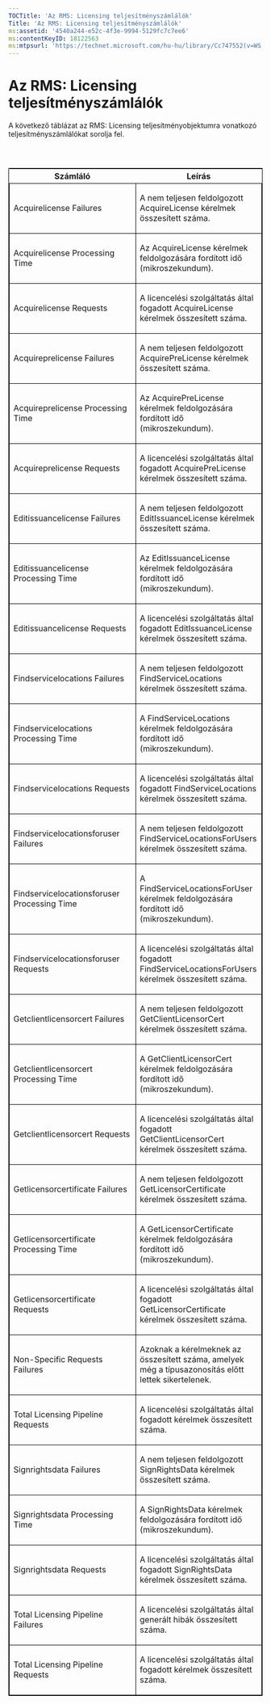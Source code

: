 ```yaml
---
TOCTitle: 'Az RMS: Licensing teljesítményszámlálók'
Title: 'Az RMS: Licensing teljesítményszámlálók'
ms:assetid: '4540a244-e52c-4f3e-9994-5129fc7c7ee6'
ms:contentKeyID: 18122563
ms:mtpsurl: 'https://technet.microsoft.com/hu-hu/library/Cc747552(v=WS.10)'
---
```


Az RMS: Licensing teljesítményszámlálók
=======================================

A következő táblázat az RMS: Licensing teljesítményobjektumra vonatkozó teljesítményszámlálókat sorolja fel.

###  

<p> </p>
<table style="border:1px solid black;">
<colgroup>
<col width="50%" />
<col width="50%" />
</colgroup>
<thead>
<tr class="header">
<th>Számláló</th>
<th>Leírás</th>
</tr>
</thead>
<tbody>
<tr class="odd">
<td style="border:1px solid black;"><p>Acquirelicense Failures</p></td>
<td style="border:1px solid black;"><p>A nem teljesen feldolgozott AcquireLicense kérelmek összesített száma.</p></td>
</tr>  
<tr class="even">
<td style="border:1px solid black;"><p>Acquirelicense Processing Time</p></td>
<td style="border:1px solid black;"><p>Az AcquireLicense kérelmek feldolgozására fordított idő (mikroszekundum).</p></td>
</tr>  
<tr class="odd">
<td style="border:1px solid black;"><p>Acquirelicense Requests</p></td>
<td style="border:1px solid black;"><p>A licencelési szolgáltatás által fogadott AcquireLicense kérelmek összesített száma.</p></td>
</tr>  
<tr class="even">
<td style="border:1px solid black;"><p>Acquireprelicense Failures</p></td>
<td style="border:1px solid black;"><p>A nem teljesen feldolgozott AcquirePreLicense kérelmek összesített száma.</p></td>
</tr>  
<tr class="odd">
<td style="border:1px solid black;"><p>Acquireprelicense Processing Time</p></td>
<td style="border:1px solid black;"><p>Az AcquirePreLicense kérelmek feldolgozására fordított idő (mikroszekundum).</p></td>
</tr>  
<tr class="even">
<td style="border:1px solid black;"><p>Acquireprelicense Requests</p></td>
<td style="border:1px solid black;"><p>A licencelési szolgáltatás által fogadott AcquirePreLicense kérelmek összesített száma.</p></td>
</tr>  
<tr class="odd">
<td style="border:1px solid black;"><p>Editissuancelicense Failures</p></td>
<td style="border:1px solid black;"><p>A nem teljesen feldolgozott EditIssuanceLicense kérelmek összesített száma.</p></td>
</tr>  
<tr class="even">
<td style="border:1px solid black;"><p>Editissuancelicense Processing Time</p></td>
<td style="border:1px solid black;"><p>Az EditIssuanceLicense kérelmek feldolgozására fordított idő (mikroszekundum).</p></td>
</tr>  
<tr class="odd">
<td style="border:1px solid black;"><p>Editissuancelicense Requests</p></td>
<td style="border:1px solid black;"><p>A licencelési szolgáltatás által fogadott EditIssuanceLicense kérelmek összesített száma.</p></td>
</tr>  
<tr class="even">
<td style="border:1px solid black;"><p>Findservicelocations Failures</p></td>
<td style="border:1px solid black;"><p>A nem teljesen feldolgozott FindServiceLocations kérelmek összesített száma.</p></td>
</tr>  
<tr class="odd">
<td style="border:1px solid black;"><p>Findservicelocations Processing Time</p></td>
<td style="border:1px solid black;"><p>A FindServiceLocations kérelmek feldolgozására fordított idő (mikroszekundum).</p></td>
</tr>  
<tr class="even">
<td style="border:1px solid black;"><p>Findservicelocations Requests</p></td>
<td style="border:1px solid black;"><p>A licencelési szolgáltatás által fogadott FindServiceLocations kérelmek összesített száma.</p></td>
</tr>  
<tr class="odd">
<td style="border:1px solid black;"><p>Findservicelocationsforuser Failures</p></td>
<td style="border:1px solid black;"><p>A nem teljesen feldolgozott FindServiceLocationsForUsers kérelmek összesített száma.</p></td>
</tr>  
<tr class="even">
<td style="border:1px solid black;"><p>Findservicelocationsforuser Processing Time</p></td>
<td style="border:1px solid black;"><p>A FindServiceLocationsForUser kérelmek feldolgozására fordított idő (mikroszekundum).</p></td>
</tr>  
<tr class="odd">
<td style="border:1px solid black;"><p>Findservicelocationsforuser Requests</p></td>
<td style="border:1px solid black;"><p>A licencelési szolgáltatás által fogadott FindServiceLocationsForUsers kérelmek összesített száma.</p></td>
</tr>  
<tr class="even">
<td style="border:1px solid black;"><p>Getclientlicensorcert Failures</p></td>
<td style="border:1px solid black;"><p>A nem teljesen feldolgozott GetClientLicensorCert kérelmek összesített száma.</p></td>
</tr>  
<tr class="odd">
<td style="border:1px solid black;"><p>Getclientlicensorcert Processing Time</p></td>
<td style="border:1px solid black;"><p>A GetClientLicensorCert kérelmek feldolgozására fordított idő (mikroszekundum).</p></td>
</tr>  
<tr class="even">
<td style="border:1px solid black;"><p>Getclientlicensorcert Requests</p></td>
<td style="border:1px solid black;"><p>A licencelési szolgáltatás által fogadott GetClientLicensorCert kérelmek összesített száma.</p></td>
</tr>  
<tr class="odd">
<td style="border:1px solid black;"><p>Getlicensorcertificate Failures</p></td>
<td style="border:1px solid black;"><p>A nem teljesen feldolgozott GetLicensorCertificate kérelmek összesített száma.</p></td>
</tr>  
<tr class="even">
<td style="border:1px solid black;"><p>Getlicensorcertificate Processing Time</p></td>
<td style="border:1px solid black;"><p>A GetLicensorCertificate kérelmek feldolgozására fordított idő (mikroszekundum).</p></td>
</tr>  
<tr class="odd">
<td style="border:1px solid black;"><p>Getlicensorcertificate Requests</p></td>
<td style="border:1px solid black;"><p>A licencelési szolgáltatás által fogadott GetLicensorCertificate kérelmek összesített száma.</p></td>
</tr>  
<tr class="even">
<td style="border:1px solid black;"><p>Non-Specific Requests Failures</p></td>
<td style="border:1px solid black;"><p>Azoknak a kérelmeknek az összesített száma, amelyek még a típusazonosítás előtt lettek sikertelenek.</p></td>
</tr>  
<tr class="odd">
<td style="border:1px solid black;"><p>Total Licensing Pipeline Requests</p></td>
<td style="border:1px solid black;"><p>A licencelési szolgáltatás által fogadott kérelmek összesített száma.</p></td>
</tr>  
<tr class="even">
<td style="border:1px solid black;"><p>Signrightsdata Failures</p></td>
<td style="border:1px solid black;"><p>A nem teljesen feldolgozott SignRightsData kérelmek összesített száma.</p></td>
</tr>  
<tr class="odd">
<td style="border:1px solid black;"><p>Signrightsdata Processing Time</p></td>
<td style="border:1px solid black;"><p>A SignRightsData kérelmek feldolgozására fordított idő (mikroszekundum).</p></td>
</tr>  
<tr class="even">
<td style="border:1px solid black;"><p>Signrightsdata Requests</p></td>
<td style="border:1px solid black;"><p>A licencelési szolgáltatás által fogadott SignRightsData kérelmek összesített száma.</p></td>
</tr>  
<tr class="odd">
<td style="border:1px solid black;"><p>Total Licensing Pipeline Failures</p></td>
<td style="border:1px solid black;"><p>A licencelési szolgáltatás által generált hibák összesített száma.</p></td>
</tr>  
<tr class="even">
<td style="border:1px solid black;"><p>Total Licensing Pipeline Requests</p></td>
<td style="border:1px solid black;"><p>A licencelési szolgáltatás által fogadott kérelmek összesített száma.</p></td>
</tr>  
</tbody>  
</table>
